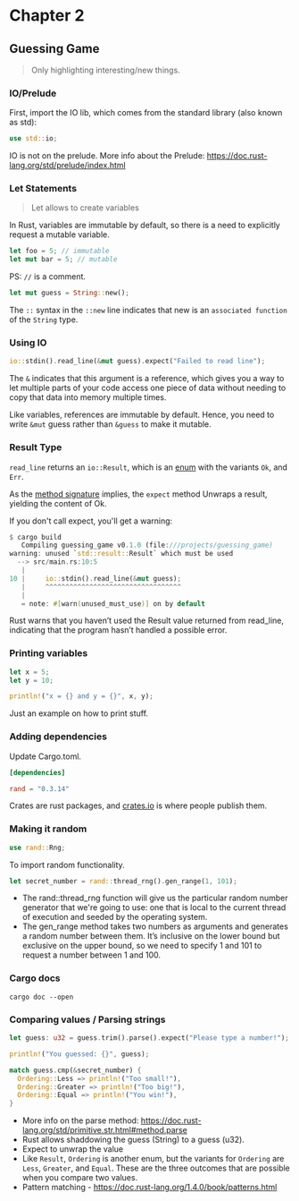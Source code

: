 # Chapter 2

## Guessing Game
> Only highlighting interesting/new things.

### IO/Prelude
First, import the IO lib, which comes from the standard library (also known as std):
```rust
use std::io;
```

IO is not on the prelude. More info about the Prelude: https://doc.rust-lang.org/std/prelude/index.html

### Let Statements
> Let allows to create variables

In Rust, variables are immutable by default, so there is a need to explicitly request a mutable variable.
```rust
let foo = 5; // immutable
let mut bar = 5; // mutable
```

PS: `//` is a comment.

```rust
let mut guess = String::new();
```

The `::` syntax in the `::new` line indicates that new is an `associated function` of the `String` type.

### Using IO

```rust
io::stdin().read_line(&mut guess).expect("Failed to read line");
```

The `&` indicates that this argument is a reference, which gives you a way to let multiple parts of your code access one piece of data without needing to copy that data into memory multiple times.

Like variables, references are immutable by default.  Hence, you need to write `&mut` guess rather than `&guess` to make it mutable.

### Result Type

`read_line` returns an `io::Result`, which is an [enum](https://doc.rust-lang.org/book/ch06-00-enums.html) with the variants `Ok`, and `Err`.

As the [method signature](https://doc.rust-lang.org/std/result/enum.Result.html#method.expect) implies, the `expect` method Unwraps a result, yielding the content of Ok.

If you don't call expect, you'll get a warning:

```rust
$ cargo build
   Compiling guessing_game v0.1.0 (file:///projects/guessing_game)
warning: unused `std::result::Result` which must be used
  --> src/main.rs:10:5
   |
10 |     io::stdin().read_line(&mut guess);
   |     ^^^^^^^^^^^^^^^^^^^^^^^^^^^^^^^^^^
   |
   = note: #[warn(unused_must_use)] on by default
```

Rust warns that you haven’t used the Result value returned from read_line, indicating that the program hasn’t handled a possible error.

### Printing variables

```rust
let x = 5;
let y = 10;

println!("x = {} and y = {}", x, y);
```

Just an example on how to print stuff.

### Adding dependencies

Update Cargo.toml.

```toml
[dependencies]

rand = "0.3.14"
```

Crates are rust packages, and [crates.io](https://crates.io) is where people publish them.

### Making it random

```rust
use rand::Rng;
```

To import random functionality.

```rust
let secret_number = rand::thread_rng().gen_range(1, 101);
```

* The rand::thread_rng function will give us the particular random number generator that we're going to use: one that is local to the current thread of execution and seeded by the operating system.
*  The gen_range method takes two numbers as arguments and generates a random number between them. It’s inclusive on the lower bound but exclusive on the upper bound, so we need to specify 1 and 101 to request a number between 1 and 100.

### Cargo docs

```shell
cargo doc --open
```

### Comparing values / Parsing strings

```rust
let guess: u32 = guess.trim().parse().expect("Please type a number!");

println!("You guessed: {}", guess);

match guess.cmp(&secret_number) {
  Ordering::Less => println!("Too small!"),
  Ordering::Greater => println!("Too big!"),
  Ordering::Equal => println!("You win!"),
}
```

* More info on the parse method: https://doc.rust-lang.org/std/primitive.str.html#method.parse
* Rust allows shaddowing the guess (String) to a guess (u32).
* Expect to unwrap the value
* Like `Result`, `Ordering` is another enum, but the variants for `Ordering` are `Less`, `Greater`, and `Equal`. These are the three outcomes that are possible when you compare two values.
* Pattern matching - https://doc.rust-lang.org/1.4.0/book/patterns.html

